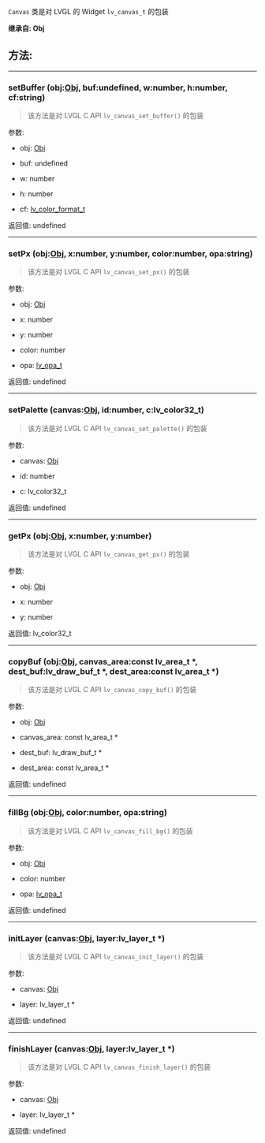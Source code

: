 `Canvas` 类是对 LVGL 的 Widget `lv_canvas_t` 的包装

**继承自: Obj**

## 方法:

-----

### setBuffer (obj:[Obj](../Obj), buf:undefined, w:number, h:number, cf:string)

> 该方法是对 LVGL C API `lv_canvas_set_buffer()` 的包装

参数:

* obj: [Obj](../Obj)

* buf: undefined

* w: number

* h: number

* cf: [lv_color_format_t](../const/#lv_color_format_t)

返回值:
undefined

-----

### setPx (obj:[Obj](../Obj), x:number, y:number, color:number, opa:string)

> 该方法是对 LVGL C API `lv_canvas_set_px()` 的包装

参数:

* obj: [Obj](../Obj)

* x: number

* y: number

* color: number

* opa: [lv_opa_t](../const/#lv_opa_t)

返回值:
undefined

-----

### setPalette (canvas:[Obj](../Obj), id:number, c:lv_color32_t)

> 该方法是对 LVGL C API `lv_canvas_set_palette()` 的包装

参数:

* canvas: [Obj](../Obj)

* id: number

* c: lv_color32_t

返回值:
undefined

-----

### getPx (obj:[Obj](../Obj), x:number, y:number)

> 该方法是对 LVGL C API `lv_canvas_get_px()` 的包装

参数:

* obj: [Obj](../Obj)

* x: number

* y: number

返回值:
lv_color32_t

-----

### copyBuf (obj:[Obj](../Obj), canvas_area:const lv_area_t *, dest_buf:lv_draw_buf_t *, dest_area:const lv_area_t *)

> 该方法是对 LVGL C API `lv_canvas_copy_buf()` 的包装

参数:

* obj: [Obj](../Obj)

* canvas_area: const lv_area_t *

* dest_buf: lv_draw_buf_t *

* dest_area: const lv_area_t *

返回值:
undefined

-----

### fillBg (obj:[Obj](../Obj), color:number, opa:string)

> 该方法是对 LVGL C API `lv_canvas_fill_bg()` 的包装

参数:

* obj: [Obj](../Obj)

* color: number

* opa: [lv_opa_t](../const/#lv_opa_t)

返回值:
undefined

-----

### initLayer (canvas:[Obj](../Obj), layer:lv_layer_t *)

> 该方法是对 LVGL C API `lv_canvas_init_layer()` 的包装

参数:

* canvas: [Obj](../Obj)

* layer: lv_layer_t *

返回值:
undefined

-----

### finishLayer (canvas:[Obj](../Obj), layer:lv_layer_t *)

> 该方法是对 LVGL C API `lv_canvas_finish_layer()` 的包装

参数:

* canvas: [Obj](../Obj)

* layer: lv_layer_t *

返回值:
undefined


